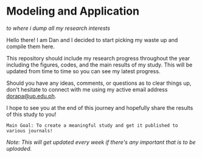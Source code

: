 # Modeling and Application
_to where i dump all my research interests_

Hello there! I am Dan and I decided to start picking my waste up and compile them here. 

This repository should include my research progress throughout the year including the figures, codes, and the main results of my study. This will be updated from time to time so you can see my latest progress.

Should you have any ideas, comments, or questions as to clear things up, don't hesitate to connect with me using my active email address dorapa@up.edu.ph.

I hope to see you at the end of this journey and hopefully share the results of this study to you! 

`Main Goal: To create a meaningful study and get it published to various journals!`

_Note: This will get updated every week if there's any important that is to be uploaded._
